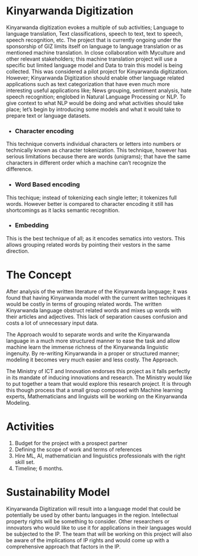 # Kinyarwanda Digitization

Kinyarwanda digitization evokes a multiple of sub activities; Language to language translation, Text classifications, speech to text, text to speech, speech recognition, etc.
The project that is currently ongoing under the sponsorship of GIZ limits itself on language to language translation or as mentioned machine translation. In close collaboration with Myculture and other relevant stakeholders; this machine translation project will use a specific but limited language model and Data to train this model is being collected. This was considered a pilot project for Kinyarwanda digitization.
However; Kinyarwanda Digitization should enable other language related applications such as text categorization that have even much more interesting useful applications like; News grouping, sentiment analysis, hate speech recognition; englobed in Natural Language Processing or NLP.
To give context to what NLP would be doing and what activities should take place; let’s begin by introducing some models and what it would take to prepare text or language datasets.

* <h3> Character encoding </h3>

This technique converts individual characters or letters into numbers or technically known as character tokenization. 
This technique, however has serious limitations because there are words (unigrams); that have the same characters in different order which a machine can’t recognize the difference. 

* <h3> Word Based encoding </h3>

This techique; instead of tokenizing each single letter; it tokenizes full words. However better is compared to character encoding it still has shortcomings as it lacks semantic recognition. 

* <h3> Embedding </h3>

This is the best technique of all; as it encodes sematics into vestors. This allows grouping related words by pointing their vestors in the same direction. 


# The Concept

After analysis of the written literature of the Kinyarwanda language; it was found that having Kinyarwanda model with the current written techniques it would be costly in terms of grouping related words. The written Kinyarwanda language obstruct related words and mixes up words with their articles and adjectives. This lack of separation causes confusion and costs a lot of unnecessary input data. 

The Approach would to separate words and write the Kinyarwanda language in a much more structured manner to ease the task and allow machine learn the immense richness of the Kinyarwanda linguistic ingenuity. By re-writing Kinyarwanda in a proper or structured manner; modeling it becomes very much easier and less costly.
The Approach.

The Ministry of ICT and Innovation endorses this project as it falls perfectly in its mandate of inducing innovations and research. 
The Ministry would like to put together a team that would explore this research project. It is through this though process that a small group composed with Machine learning experts, Mathematicians and linguists will be working on the Kinyarwanda Modeling. 

# Activities

1. 	Budget for the project with a prospect partner
1. 	Defining the scope of work and terms of references
1. 	Hire ML, AI, mathematician and linguistics professionals with the right skill set.
1. 	Timeline; 6 months. 



# Sustainability Model

Kinyarwanda Digitization will result into a language model that could be potentially be used by other bantu languages in the region. 
Intellectual property rights will be something to consider. Other researchers or innovators who would like to use it for applications in their languages would be subjected to the IP. The team that will be working on this project will also be aware of the implications of IP rights and would come up with a comprehensive approach that factors in the IP.



